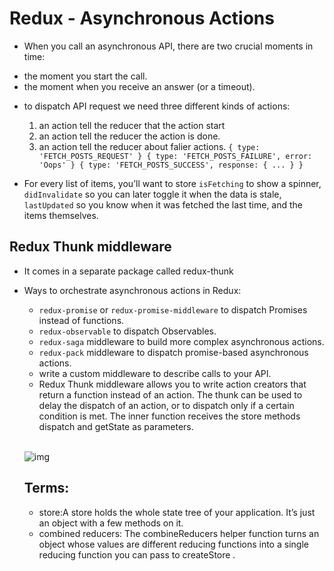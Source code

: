 # Redux - Asynchronous Actions

* When you call an asynchronous API, there are two crucial moments in time:
 -  the moment you start the call.
 -  the moment when you receive an answer (or a timeout).
* to dispatch API request we need  three different kinds of actions:
  1. an action tell the reducer that the action start
  2. an action tell the reducer the action is done.
  3. an action tell the reducer about falier actions.
`{ type: 'FETCH_POSTS_REQUEST' }
{ type: 'FETCH_POSTS_FAILURE', error: 'Oops' }
{ type: 'FETCH_POSTS_SUCCESS', response: { ... } }`

* For every list of items, you’ll want to store `isFetching` to show a spinner, `didInvalidate` so you can later toggle it when the data is stale, `lastUpdated` so you know when it was fetched the last time, and the items themselves.


##  Redux Thunk middleware
* It comes in a separate package called redux-thunk

* Ways to orchestrate asynchronous actions in Redux:
   * `redux-promise` or `redux-promise-middleware` to dispatch Promises instead of functions. 
   *  `redux-observable` to dispatch Observables.
   * `redux-saga` middleware to build more complex asynchronous actions.
   *  `redux-pack` middleware to dispatch promise-based asynchronous actions.
   *  write a custom middleware to describe calls to your API.
   * Redux Thunk middleware allows you to write action creators that return a function instead of an action. The thunk can be used to delay the dispatch of an action, or to dispatch only if a certain condition is met. The inner function receives the store methods dispatch and getState as parameters.
   <br><br>

   ![img](https://miro.medium.com/max/799/0*l66us_4-3WiL6af9.png)


   ## Terms:
   * store:A store holds the whole state tree of your application. It’s just an object with a few methods on it.
   * combined reducers: The combineReducers helper function turns an object whose values are different reducing functions into a single reducing function you can pass to createStore .







 